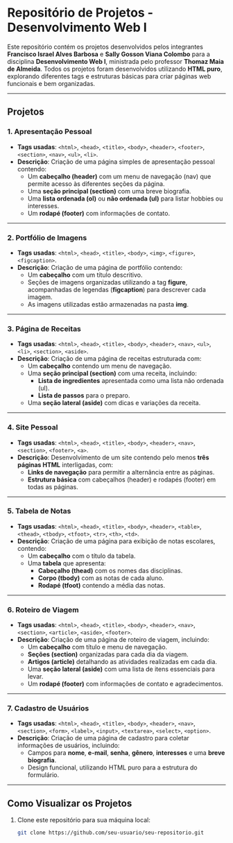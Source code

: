 # Repositório de Projetos - Desenvolvimento Web I

Este repositório contém os projetos desenvolvidos pelos integrantes **Francisco Israel Alves Barbosa** e **Sally Gosson Viana Colombo** para a disciplina **Desenvolvimento Web I**, ministrada pelo professor **Thomaz Maia de Almeida**. Todos os projetos foram desenvolvidos utilizando **HTML puro**, explorando diferentes tags e estruturas básicas para criar páginas web funcionais e bem organizadas.

---

## Projetos

### 1. **Apresentação Pessoal**
   - **Tags usadas**: `<html>`, `<head>`, `<title>`, `<body>`, `<header>`, `<footer>`, `<section>`, `<nav>`, `<ul>`, `<li>`.
   - **Descrição**:
     Criação de uma página simples de apresentação pessoal contendo:
     - Um **cabeçalho (header)** com um menu de navegação (nav) que permite acesso às diferentes seções da página.
     - Uma **seção principal (section)** com uma breve biografia.
     - Uma **lista ordenada (ol)** ou **não ordenada (ul)** para listar hobbies ou interesses.
     - Um **rodapé (footer)** com informações de contato.

---

### 2. **Portfólio de Imagens**
   - **Tags usadas**: `<html>`, `<head>`, `<title>`, `<body>`, `<img>`, `<figure>`, `<figcaption>`.
   - **Descrição**:
     Criação de uma página de portfólio contendo:
     - Um **cabeçalho** com um título descritivo.
     - Seções de imagens organizadas utilizando a tag **figure**, acompanhadas de legendas (**figcaption**) para descrever cada imagem.
     - As imagens utilizadas estão armazenadas na pasta **img**.

---

### 3. **Página de Receitas**
   - **Tags usadas**: `<html>`, `<head>`, `<title>`, `<body>`, `<header>`, `<nav>`, `<ul>`, `<li>`, `<section>`, `<aside>`.
   - **Descrição**:
     Criação de uma página de receitas estruturada com:
     - Um **cabeçalho** contendo um menu de navegação.
     - Uma **seção principal (section)** com uma receita, incluindo:
       - **Lista de ingredientes** apresentada como uma lista não ordenada (ul).
       - **Lista de passos** para o preparo.
     - Uma **seção lateral (aside)** com dicas e variações da receita.

---

### 4. **Site Pessoal**
   - **Tags usadas**: `<html>`, `<head>`, `<title>`, `<body>`, `<header>`, `<nav>`, `<section>`, `<footer>`, `<a>`.
   - **Descrição**:
     Desenvolvimento de um site contendo pelo menos **três páginas HTML** interligadas, com:
     - **Links de navegação** para permitir a alternância entre as páginas.
     - **Estrutura básica** com cabeçalhos (header) e rodapés (footer) em todas as páginas.

---

### 5. **Tabela de Notas**
   - **Tags usadas**: `<html>`, `<head>`, `<title>`, `<body>`, `<header>`, `<table>`, `<thead>`, `<tbody>`, `<tfoot>`, `<tr>`, `<th>`, `<td>`.
   - **Descrição**:
     Criação de uma página para exibição de notas escolares, contendo:
     - Um **cabeçalho** com o título da tabela.
     - Uma **tabela** que apresenta:
       - **Cabeçalho (thead)** com os nomes das disciplinas.
       - **Corpo (tbody)** com as notas de cada aluno.
       - **Rodapé (tfoot)** contendo a média das notas.

---

### 6. **Roteiro de Viagem**
   - **Tags usadas**: `<html>`, `<head>`, `<title>`, `<body>`, `<header>`, `<nav>`, `<section>`, `<article>`, `<aside>`, `<footer>`.
   - **Descrição**:
     Criação de uma página de roteiro de viagem, incluindo:
     - Um **cabeçalho** com título e menu de navegação.
     - **Seções (section)** organizadas para cada dia da viagem.
     - **Artigos (article)** detalhando as atividades realizadas em cada dia.
     - Uma **seção lateral (aside)** com uma lista de itens essenciais para levar.
     - Um **rodapé (footer)** com informações de contato e agradecimentos.

---

### 7. **Cadastro de Usuários**
   - **Tags usadas**: `<html>`, `<head>`, `<title>`, `<body>`, `<header>`, `<nav>`, `<section>`, `<form>`, `<label>`, `<input>`, `<textarea>`, `<select>`, `<option>`.
   - **Descrição**:
     Criação de uma página de cadastro para coletar informações de usuários, incluindo:
     - Campos para **nome**, **e-mail**, **senha**, **gênero**, **interesses** e uma **breve biografia**.
     - Design funcional, utilizando HTML puro para a estrutura do formulário.

---

## Como Visualizar os Projetos

1. Clone este repositório para sua máquina local:
   ```bash
   git clone https://github.com/seu-usuario/seu-repositorio.git
